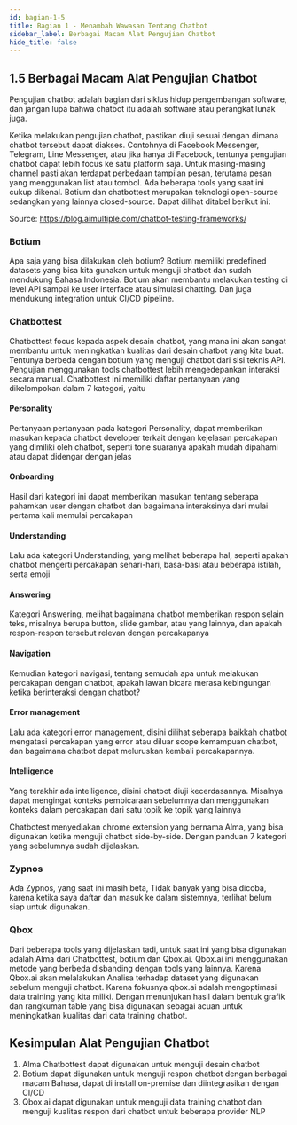 ```yaml
---
id: bagian-1-5
title: Bagian 1 - Menambah Wawasan Tentang Chatbot
sidebar_label: Berbagai Macam Alat Pengujian Chatbot
hide_title: false
---
```

## 1.5 Berbagai Macam Alat Pengujian Chatbot

Pengujian chatbot adalah bagian dari siklus hidup pengembangan software, 
dan jangan lupa bahwa chatbot itu adalah software atau perangkat lunak juga.

Ketika melakukan pengujian chatbot, pastikan diuji sesuai dengan dimana chatbot tersebut dapat diakses. Contohnya di Facebook Messenger, Telegram, Line Messenger, atau jika hanya di Facebook, tentunya pengujian chatbot dapat lebih focus ke satu platform saja. Untuk masing-masing channel pasti akan terdapat perbedaan tampilan pesan, terutama pesan yang menggunakan list atau tombol.
Ada beberapa tools yang saat ini cukup dikenal. Botium dan chatbottest merupakan teknologi open-source sedangkan yang lainnya closed-source. Dapat dilihat ditabel berikut ini:

Source: https://blog.aimultiple.com/chatbot-testing-frameworks/

### Botium

Apa saja yang bisa dilakukan oleh botium?
Botium memiliki predefined datasets yang bisa kita gunakan untuk menguji chatbot dan sudah mendukung Bahasa Indonesia. Botium akan membantu melakukan testing di level API sampai ke user interface atau simulasi chatting. Dan juga mendukung integration untuk CI/CD pipeline.

### Chatbottest

Chatbottest focus kepada aspek desain chatbot, yang mana ini akan sangat membantu untuk meningkatkan kualitas dari desain chatbot yang kita buat. Tentunya berbeda dengan botium yang menguji chatbot dari sisi teknis API. 
Pengujian menggunakan tools chatbottest lebih mengedepankan interaksi secara manual. Chatbottest ini memiliki daftar pertanyaan yang dikelompokan dalam 7 kategori, yaitu

#### Personality

Pertanyaan pertanyaan pada kategori Personality, dapat memberikan masukan kepada chatbot developer terkait dengan kejelasan percakapan yang dimiliki oleh chatbot, seperti tone suaranya apakah mudah dipahami atau dapat didengar dengan jelas

#### Onboarding

Hasil dari kategori ini dapat memberikan masukan tentang seberapa pahamkan user dengan chatbot dan bagaimana interaksinya dari mulai pertama kali memulai percakapan

#### Understanding

Lalu ada kategori Understanding, yang melihat beberapa hal, seperti apakah chatbot mengerti percakapan sehari-hari, basa-basi atau beberapa istilah, serta emoji

#### Answering

Kategori Answering, melihat bagaimana chatbot memberikan respon selain teks, misalnya berupa button, slide gambar, atau yang lainnya, dan apakah respon-respon tersebut relevan dengan percakapanya

#### Navigation

Kemudian kategori navigasi, tentang semudah apa untuk melakukan percakapan dengan chatbot, apakah lawan bicara merasa kebingungan ketika berinteraksi dengan chatbot?

#### Error management

Lalu ada kategori error management, disini dilihat seberapa baikkah chatbot mengatasi percakapan yang error atau diluar scope kemampuan chatbot, dan bagaimana chatbot dapat meluruskan kembali percakapannya.

#### Intelligence

Yang terakhir ada intelligence, disini chatbot diuji kecerdasannya. Misalnya dapat mengingat konteks pembicaraan sebelumnya dan menggunakan konteks dalam percakapan dari satu topik ke topik yang lainnya

Chatbotest menyediakan chrome extension yang bernama Alma, yang bisa digunakan ketika menguji chatbot side-by-side. Dengan panduan 7 kategori yang sebelumnya sudah dijelaskan.

### Zypnos

Ada Zypnos, yang saat ini masih beta, Tidak banyak yang bisa dicoba, karena ketika saya daftar dan masuk ke dalam sistemnya, terlihat belum siap untuk digunakan.

### Qbox

Dari beberapa tools yang dijelaskan tadi, untuk saat ini yang bisa digunakan adalah Alma dari Chatbottest, botium dan Qbox.ai.
Qbox.ai ini menggunakan metode yang berbeda disbanding dengan tools yang lainnya. Karena Qbox.ai akan melalakukan Analisa terhadap dataset yang digunakan sebelum menguji chatbot. Karena fokusnya qbox.ai adalah mengoptimasi data training yang kita miliki. Dengan menunjukan hasil dalam bentuk grafik dan rangkuman table yang bisa digunakan sebagai acuan untuk meningkatkan kualitas dari data training chatbot.

## Kesimpulan Alat Pengujian Chatbot

1. Alma Chatbottest dapat digunakan untuk menguji desain chatbot
2. Botium dapat digunakan untuk menguji respon chatbot dengan berbagai macam Bahasa, dapat di install on-premise dan diintegrasikan dengan CI/CD
3. Qbox.ai dapat digunakan untuk menguji data training chatbot dan menguji kualitas respon dari chatbot untuk beberapa provider NLP
